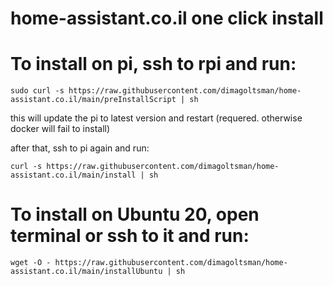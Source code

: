# home-assistant.co.il one click install

# To install on pi, ssh to rpi and run:
```
sudo curl -s https://raw.githubusercontent.com/dimagoltsman/home-assistant.co.il/main/preInstallScript | sh 
```
this will update the pi to latest version and restart (requered. otherwise docker will fail to install)

after that, ssh to pi again and run:
```
curl -s https://raw.githubusercontent.com/dimagoltsman/home-assistant.co.il/main/install | sh
```


# To install on Ubuntu 20, open terminal or ssh to it and run:

```
wget -O - https://raw.githubusercontent.com/dimagoltsman/home-assistant.co.il/main/installUbuntu | sh
```
